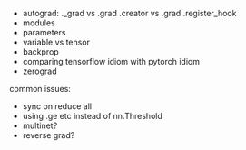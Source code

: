 - autograd:
   ._grad vs .grad
   .creator vs .grad
   .register_hook
- modules
- parameters
- variable vs tensor
- backprop
- comparing tensorflow idiom with pytorch idiom
- zerograd

common issues:
- sync on reduce all
- using .ge etc instead of nn.Threshold
- multinet?
- reverse grad?
